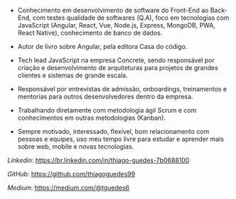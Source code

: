    * Conhecimento em desenvolvimento de software do Front-End ao Back-End, com testes qualidade de softwares (Q.A), foco em tecnologias com JavaScript (Angular, React, Vue, Node.js, Express, MongoDB, PWA, React Native), conhecimento de banco de dados.

   * Autor de livro sobre Angular, pela editora Casa do código.
   
   * Tech lead JavaScript na empresa Concrete, sendo responsável por criação e desenvolvimento de arquiteturas para projetos de grandes clientes e sistemas de grande escala.
   
   * Responsável por entrevistas de admissão, onboardings, treinamentos e mentorias para outros desenvolvedores dentro da empresa.
   
   * Trabalhando diretamente com metodologia ágil Scrum e com conhecimentos em outras metodologias (Kanban).
   
   * Sempre motivado, interessado, flexível, bom relacionamento com pessoas e equipes, uso meu tempo livre para estudar e aprender mais sobre web, mobile e novas tecnologias.
   
   *Linkedin*: https://br.linkedin.com/in/thiago-guedes-7b0688100

   *GitHub*: https://github.com/thiagoguedes99

   *Medium*: https://medium.com/@tguedes6
